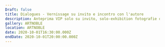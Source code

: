 ```yaml
---
Draft: false
title: Dialogues - Vernissage su invito e incontro con l'autore
description: Anteprima VIP solo su invito, solo-exhibition fotografie di Alberto Selvestrel.
gallery: ARTNOBLE
location: ARTNOBLE
date: 2020-10-01T16:30:00.000Z
endDate: 2020-10-01T20:00:00.000Z
---
```

